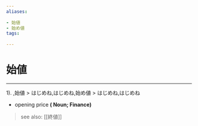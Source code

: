 ```yaml
---
aliases:
    
- 始値
- 始め値
tags:
    
---
```


# 始値
---
1).
,始値 > はじめね,はじめね,始め値 > はじめね,はじめね

- opening price
**( Noun; Finance)**
> see also:  [[終値]]
            